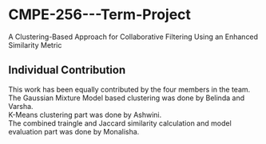 # CMPE-256---Term-Project


A Clustering-Based Approach for Collaborative Filtering Using an Enhanced Similarity Metric

## Individual Contribution
This work has been equally contributed by the four members in the team. <br/>
The Gaussian Mixture Model based clustering was done by Belinda and Varsha. <br/>
K-Means clustering part was done by Ashwini.<br/>
The combined traingle and Jaccard similarity calculation and model evaluation part was done by Monalisha.<br/>
